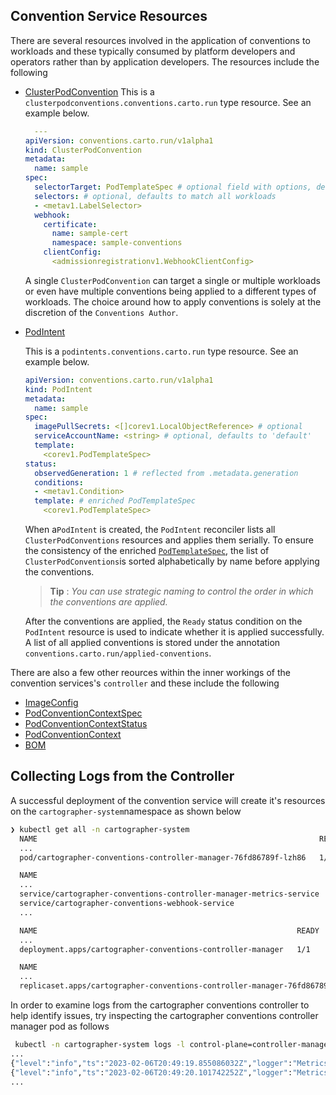 ## <a id="conv-service-resources"></a>Convention Service Resources

There are several resources involved in the application of conventions to workloads and these 
typically consumed by platform developers and operators rather than by application developers. 
The resources include the following 

+ [ClusterPodConvention](cluster-pod-convention.md) 
  This is a `clusterpodconventions.conventions.carto.run` type resource. See an example below.
  
  ```yaml
    ---
  apiVersion: conventions.carto.run/v1alpha1
  kind: ClusterPodConvention
  metadata:
    name: sample
  spec:
    selectorTarget: PodTemplateSpec # optional field with options, defaults to PodTemplateSpec
    selectors: # optional, defaults to match all workloads
    - <metav1.LabelSelector>
    webhook:
      certificate:
        name: sample-cert
        namespace: sample-conventions
      clientConfig: 
        <admissionregistrationv1.WebhookClientConfig>
  ```
 
  A single `ClusterPodConvention` can target a single or multiple workloads 
  or even have multiple conventions being applied to a different types of workloads. 
  The choice around how to apply conventions is solely at the discretion of the `Conventions Author`. 


+ [PodIntent](pod-intent.md) 

  This is a `podintents.conventions.carto.run` type resource. See an example below.
  ```yaml
  apiVersion: conventions.carto.run/v1alpha1
  kind: PodIntent
  metadata:
    name: sample
  spec:
    imagePullSecrets: <[]corev1.LocalObjectReference> # optional
    serviceAccountName: <string> # optional, defaults to 'default'
    template:
      <corev1.PodTemplateSpec>
  status:
    observedGeneration: 1 # reflected from .metadata.generation
    conditions:
    - <metav1.Condition>
    template: # enriched PodTemplateSpec
      <corev1.PodTemplateSpec>
    ```  
  
  When a`PodIntent` is created, the `PodIntent` reconciler lists all `ClusterPodConventions` resources 
  and applies them serially. To ensure the consistency of the enriched [`PodTemplateSpec`](https://kubernetes.io/docs/reference/kubernetes-api/workload-resources/pod-template-v1/#PodTemplateSpec), the list of `ClusterPodConventions`is sorted alphabetically 
  by name before applying the conventions.
  
  
   >**Tip** : *You can use strategic naming to control the order in which the conventions are applied.*

  After the conventions are applied, the `Ready` status condition on the `PodIntent` resource is used 
  to indicate whether it is applied successfully.
  A list of all applied conventions is stored under the annotation `conventions.carto.run/applied-conventions`.

There are also a few other reources within the inner workings of the convention services's `controller`
and these include the following 
+ [ImageConfig](image-config.md)
+ [PodConventionContextSpec](pod-convention-context-spec.md)
+ [PodConventionContextStatus](pod-convention-context-status.md)
+ [PodConventionContext](pod-convention-context.md)
+ [BOM](bom.md)

## <a id="collect-logs-from-ctrlr"></a>Collecting Logs from the Controller

  A successful deployment of the convention service will create it's resources on the `cartographer-system`namespace as shown below 
  ```bash 
  ❯ kubectl get all -n cartographer-system
    NAME                                                               READY   STATUS    RESTARTS   AGE
    ...
    pod/cartographer-conventions-controller-manager-76fd86789f-lzh86   1/1     Running   0          20h

    NAME                                                                  TYPE        CLUSTER-IP     EXTERNAL-IP   PORT(S)    AGE
    ...
    service/cartographer-conventions-controller-manager-metrics-service   ClusterIP   10.0.250.231   <none>        8443/TCP   20h
    service/cartographer-conventions-webhook-service                      ClusterIP   10.0.6.254     <none>        443/TCP    20h
    ...

    NAME                                                          READY   UP-TO-DATE   AVAILABLE   AGE
    ...
    deployment.apps/cartographer-conventions-controller-manager   1/1     1            1           20h

    NAME                                                                     DESIRED   CURRENT   READY   AGE
    ...
    replicaset.apps/cartographer-conventions-controller-manager-76fd86789f   1         1         1       20h
  ```
  In order to examine logs from the cartographer conventions controller to help identify issues, try 
  inspecting the cartographer conventions controller manager pod as follows  

  ```bash
   kubectl -n cartographer-system logs -l control-plane=controller-manager
  ...
  {"level":"info","ts":"2023-02-06T20:49:19.855086032Z","logger":"MetricsReconciler","msg":"reconciling builders configmap","controller":"configmap","controllerGroup":"","controllerKind":"ConfigMap","ConfigMap":{"name":"controller-manager-metrics-data","namespace":"cartographer-system"},"namespace":"cartographer-system","name":"controller-manager-metrics-data","reconcileID":"6f5e38c7-0ce0-4c74-aff3-f938fb742dab","diff":"  map[string]string{\n- \t\"clusterpodconventions_names\": \"appliveview-sample\",\n+ \t\"clusterpodconventions_names\": \"appliveview-sample\\nspring-boot-convention\",\n  \t\"podintents_count\":            \"0\",\n  }\n"}
  {"level":"info","ts":"2023-02-06T20:49:20.101742252Z","logger":"MetricsReconciler","msg":"reconciling builders configmap","controller":"configmap","controllerGroup":"","controllerKind":"ConfigMap","ConfigMap":{"name":"controller-manager-metrics-data","namespace":"cartographer-system"},"namespace":"cartographer-system","name":"controller-manager-metrics-data","reconcileID":"3a1950bc-4c55-47bb-8380-2de574bd5d5e","diff":"  map[string]string{\n  \t\"clusterpodconventions_names\": strings.Join({\n  \t\t\"appliveview-sample\\n\",\n+ \t\t\"developer-conventions\\n\",\n  \t\t\"spring-boot-convention\",\n  \t}, \"\"),\n  \t\"podintents_count\": \"0\",\n  }\n"}
  ...
  ```


